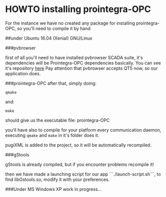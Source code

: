 HOWTO installing prointegra-OPC
========

For the instance we have no created any package for installing prointegra-OPC, so you'll need to compile it by hand

##under Ubuntu 16.04 (Xenial) GNU/Linux

###pvbrowser

first of all you'll need to have installed pvbrowser SCADA suite, it's dependencies will be Prointegra-OPC dependencies basically.
You can see it's repository [here](https://github.com/pvbrowser/pvb)
Pay attention that pvbrowser accepts QT5 now, so our application does.

###prointegra-OPC
after that, simply doing:
```
qmake
```
and:
```
make
```
should give us the executable file: prointegra-OPC

you'll have also to compile for your platform every communication daemon, executing ```qmake``` and ```make``` in it's folder does it.

pugiXML is added to the project, so it will be automatically recompiled.

###gStools

gStools is already compiled, but if you encounter problems recompile it!

then we have made a launching script for our app ´´´./launch-script.sh´´´, to find libGstools.so, modify it with your preferences.


###Under MS Windows XP
work in progress...


